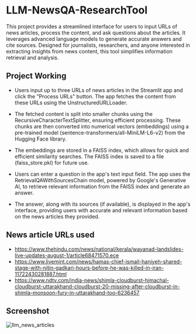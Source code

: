 # LLM-NewsQA-ResearchTool

This project provides a streamlined interface for users to input URLs of news articles, process the content, and ask questions about the articles. It leverages advanced language models to generate accurate answers and cite sources. Designed for journalists, researchers, and anyone interested in extracting insights from news content, this tool simplifies information retrieval and analysis.


## Project Working

- Users input up to three URLs of news articles in the Streamlit app and click the "Process URLs" button. The app fetches the content from these URLs using the UnstructuredURLLoader.

- The fetched content is split into smaller chunks using the RecursiveCharacterTextSplitter, ensuring efficient processing. These chunks are then converted into numerical vectors (embeddings) using a pre-trained model (sentence-transformers/all-MiniLM-L6-v2) from the Hugging Face library.
- The embeddings are stored in a FAISS index, which allows for quick and efficient similarity searches. The FAISS index is saved to a file (faiss_store.pkl) for future use.
- Users can enter a question in the app's text input field. The app uses the RetrievalQAWithSourcesChain model, powered by Google's Generative AI, to retrieve relevant information from the FAISS index and generate an answer.
- The answer, along with its sources (if available), is displayed in the app's interface, providing users with accurate and relevant information based on the news articles they provided.


## News article URLs used
- https://www.thehindu.com/news/national/kerala/wayanad-landslides-live-updates-august-1/article68471570.ece
- https://www.livemint.com/news/hamas-chief-ismail-haniyeh-shared-stage-with-nitin-gadkari-hours-before-he-was-killed-in-iran-11722430281887.html
- https://www.ndtv.com/india-news/shimla-cloudburst-himachal-cloudburst-uttarakhand-cloudburst-20-missing-after-cloudburst-in-shimla-monsoon-fury-in-uttarakhand-too-6236457

## Screenshot


![llm_news_articles](https://github.com/user-attachments/assets/5a454f8c-7dab-485b-94c6-abb5584a03bb)

